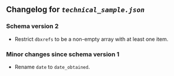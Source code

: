 ## Changelog for *`technical_sample.json`*

### Schema version 2

* Restrict `dbxrefs` to be a non-empty array with at least one item.

### Minor changes since schema version 1

* Rename `date` to `date_obtained`.
